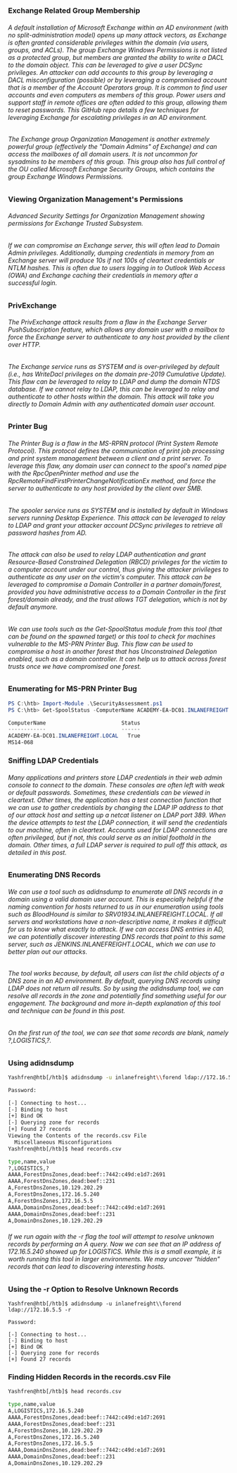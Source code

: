 ### Exchange Related Group Membership
###### A default installation of Microsoft Exchange within an AD environment (with no split-administration model) opens up many attack vectors, as Exchange is often granted considerable privileges within the domain (via users, groups, and ACLs). The group Exchange Windows Permissions is not listed as a protected group, but members are granted the ability to write a DACL to the domain object. This can be leveraged to give a user DCSync privileges. An attacker can add accounts to this group by leveraging a DACL misconfiguration (possible) or by leveraging a compromised account that is a member of the Account Operators group. It is common to find user accounts and even computers as members of this group. Power users and support staff in remote offices are often added to this group, allowing them to reset passwords. This GitHub repo details a few techniques for leveraging Exchange for escalating privileges in an AD environment.
###### The Exchange group Organization Management is another extremely powerful group (effectively the "Domain Admins" of Exchange) and can access the mailboxes of all domain users. It is not uncommon for sysadmins to be members of this group. This group also has full control of the OU called Microsoft Exchange Security Groups, which contains the group Exchange Windows Permissions.
### Viewing Organization Management's Permissions
###### Advanced Security Settings for Organization Management showing permissions for Exchange Trusted Subsystem.
###### If we can compromise an Exchange server, this will often lead to Domain Admin privileges. Additionally, dumping credentials in memory from an Exchange server will produce 10s if not 100s of cleartext credentials or NTLM hashes. This is often due to users logging in to Outlook Web Access (OWA) and Exchange caching their credentials in memory after a successful login.
### PrivExchange
###### The PrivExchange attack results from a flaw in the Exchange Server PushSubscription feature, which allows any domain user with a mailbox to force the Exchange server to authenticate to any host provided by the client over HTTP.
###### The Exchange service runs as SYSTEM and is over-privileged by default (i.e., has WriteDacl privileges on the domain pre-2019 Cumulative Update). This flaw can be leveraged to relay to LDAP and dump the domain NTDS database. If we cannot relay to LDAP, this can be leveraged to relay and authenticate to other hosts within the domain. This attack will take you directly to Domain Admin with any authenticated domain user account.
### Printer Bug
###### The Printer Bug is a flaw in the MS-RPRN protocol (Print System Remote Protocol). This protocol defines the communication of print job processing and print system management between a client and a print server. To leverage this flaw, any domain user can connect to the spool's named pipe with the RpcOpenPrinter method and use the RpcRemoteFindFirstPrinterChangeNotificationEx method, and force the server to authenticate to any host provided by the client over SMB.
###### The spooler service runs as SYSTEM and is installed by default in Windows servers running Desktop Experience. This attack can be leveraged to relay to LDAP and grant your attacker account DCSync privileges to retrieve all password hashes from AD.
###### The attack can also be used to relay LDAP authentication and grant Resource-Based Constrained Delegation (RBCD) privileges for the victim to a computer account under our control, thus giving the attacker privileges to authenticate as any user on the victim's computer. This attack can be leveraged to compromise a Domain Controller in a partner domain/forest, provided you have administrative access to a Domain Controller in the first forest/domain already, and the trust allows TGT delegation, which is not by default anymore.
###### We can use tools such as the Get-SpoolStatus module from this tool (that can be found on the spawned target) or this tool to check for machines vulnerable to the MS-PRN Printer Bug. This flaw can be used to compromise a host in another forest that has Unconstrained Delegation enabled, such as a domain controller. It can help us to attack across forest trusts once we have compromised one forest.
### Enumerating for MS-PRN Printer Bug

```Powershell
PS C:\htb> Import-Module .\SecurityAssessment.ps1
PS C:\htb> Get-SpoolStatus -ComputerName ACADEMY-EA-DC01.INLANEFREIGHT.LOCAL

ComputerName                        Status
------------                        ------
ACADEMY-EA-DC01.INLANEFREIGHT.LOCAL   True
MS14-068
```
### Sniffing LDAP Credentials
###### Many applications and printers store LDAP credentials in their web admin console to connect to the domain. These consoles are often left with weak or default passwords. Sometimes, these credentials can be viewed in cleartext. Other times, the application has a test connection function that we can use to gather credentials by changing the LDAP IP address to that of our attack host and setting up a netcat listener on LDAP port 389. When the device attempts to test the LDAP connection, it will send the credentials to our machine, often in cleartext. Accounts used for LDAP connections are often privileged, but if not, this could serve as an initial foothold in the domain. Other times, a full LDAP server is required to pull off this attack, as detailed in this post.
### Enumerating DNS Records
###### We can use a tool such as adidnsdump to enumerate all DNS records in a domain using a valid domain user account. This is especially helpful if the naming convention for hosts returned to us in our enumeration using tools such as BloodHound is similar to SRV01934.INLANEFREIGHT.LOCAL. If all servers and workstations have a non-descriptive name, it makes it difficult for us to know what exactly to attack. If we can access DNS entries in AD, we can potentially discover interesting DNS records that point to this same server, such as JENKINS.INLANEFREIGHT.LOCAL, which we can use to better plan out our attacks.
###### The tool works because, by default, all users can list the child objects of a DNS zone in an AD environment. By default, querying DNS records using LDAP does not return all results. So by using the adidnsdump tool, we can resolve all records in the zone and potentially find something useful for our engagement. The background and more in-depth explanation of this tool and technique can be found in this post.
###### On the first run of the tool, we can see that some records are blank, namely ?,LOGISTICS,?.
### Using adidnsdump

```bash
Yashfren@htb[/htb]$ adidnsdump -u inlanefreight\\forend ldap://172.16.5.5 

Password: 

[-] Connecting to host...
[-] Binding to host
[+] Bind OK
[-] Querying zone for records
[+] Found 27 records
Viewing the Contents of the records.csv File
  Miscellaneous Misconfigurations
Yashfren@htb[/htb]$ head records.csv 

type,name,value
?,LOGISTICS,?
AAAA,ForestDnsZones,dead:beef::7442:c49d:e1d7:2691
AAAA,ForestDnsZones,dead:beef::231
A,ForestDnsZones,10.129.202.29
A,ForestDnsZones,172.16.5.240
A,ForestDnsZones,172.16.5.5
AAAA,DomainDnsZones,dead:beef::7442:c49d:e1d7:2691
AAAA,DomainDnsZones,dead:beef::231
A,DomainDnsZones,10.129.202.29
```
###### If we run again with the -r flag the tool will attempt to resolve unknown records by performing an A query. Now we can see that an IP address of 172.16.5.240 showed up for LOGISTICS. While this is a small example, it is worth running this tool in larger environments. We may uncover "hidden" records that can lead to discovering interesting hosts.
### Using the -r Option to Resolve Unknown Records

```
Yashfren@htb[/htb]$ adidnsdump -u inlanefreight\\forend ldap://172.16.5.5 -r

Password: 

[-] Connecting to host...
[-] Binding to host
[+] Bind OK
[-] Querying zone for records
[+] Found 27 records
```
### Finding Hidden Records in the records.csv File

```bash
Yashfren@htb[/htb]$ head records.csv 

type,name,value
A,LOGISTICS,172.16.5.240
AAAA,ForestDnsZones,dead:beef::7442:c49d:e1d7:2691
AAAA,ForestDnsZones,dead:beef::231
A,ForestDnsZones,10.129.202.29
A,ForestDnsZones,172.16.5.240
A,ForestDnsZones,172.16.5.5
AAAA,DomainDnsZones,dead:beef::7442:c49d:e1d7:2691
AAAA,DomainDnsZones,dead:beef::231
A,DomainDnsZones,10.129.202.29
```